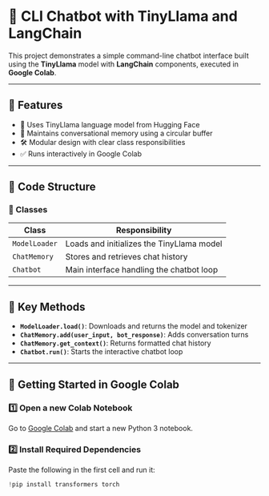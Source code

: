 # 🤖 CLI Chatbot with TinyLlama and LangChain

This project demonstrates a simple command-line chatbot interface built using the **TinyLlama** model with **LangChain** components, executed in **Google Colab**.

---

## 📌 Features

- 🧠 Uses TinyLlama language model from Hugging Face
- 💬 Maintains conversational memory using a circular buffer
- 🛠️ Modular design with clear class responsibilities
- ✅ Runs interactively in Google Colab

---

## 🧱 Code Structure

### 📁 Classes

| Class        | Responsibility                                |
|--------------|-----------------------------------------------|
| `ModelLoader`| Loads and initializes the TinyLlama model     |
| `ChatMemory` | Stores and retrieves chat history             |
| `Chatbot`    | Main interface handling the chatbot loop      |

---

## 🔑 Key Methods

- **`ModelLoader.load()`**: Downloads and returns the model and tokenizer  
- **`ChatMemory.add(user_input, bot_response)`**: Adds conversation turns  
- **`ChatMemory.get_context()`**: Returns formatted chat history  
- **`Chatbot.run()`**: Starts the interactive chatbot loop

---

## 🚀 Getting Started in Google Colab

### 1️⃣ Open a new Colab Notebook  
Go to [Google Colab](https://colab.research.google.com/) and start a new Python 3 notebook.

### 2️⃣ Install Required Dependencies

Paste the following in the first cell and run it:

```python
!pip install transformers torch
